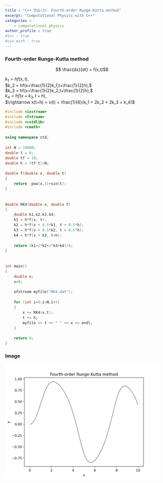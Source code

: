 ```yaml
---
title : "C++ 연습(3). Fourth-order Runge-Kutta method"
excerpt: "Computational Physics with C++"
categories :
    - computational physics
author_profile : true
#toc : true
#use_math : true
---
```


### Fourth-order Runge-Kutta method

$$ \frac{dx}{dt} = f(x,t)$$


$k_1 = hf(x,t),$  
$k_2 = hf(x+\frac{1}{2}k_1,t+\frac{1}{2}h),$  
$k_3 = hf(x+\frac{1}{2}k_2,t+\frac{1}{2}h),$  
$k_4 = hf(x+k_3,t+h),$  
$\rightarrow x(t+h) = x(t) + \frac{1}{6}(k_1 + 2k_2 + 2k_3 + k_4)$


```cpp
#include <iostream>
#include <fstream>
#include <cstdlib>
#include <cmath>

using namespace std;

int N = 10000;
double t = 0;
double tf = 10;
double h = (tf-t)/N;

double f(double x, double t)
{
	return -pow(x,3)+sin(t);
}


double RK4(double x, double t)
{
	double k1,k2,k3,k4;
	k1 = h*f(x, t);
	k2 = h*f(x + 0.5*k1, t + 0.5*h);
	k3 = h*f(x + 0.5*k2, t + 0.5*h);
	k4 = h*f(x + k3, t+h);

	return (k1+2*k2+2*k3+k4)/6;
}


int main()
{
	double x;
	x=0;

	ofstream myfile("RK4.dat");

	for (int i=0;i<N;i++)
	{
		x += RK4(x,t);
		t += h;
		myfile << t << " " << x << endl;
	}

	return 0;
}
```

### Image

![ex_screenshot](/assets/images/CPP/RK4.png)
